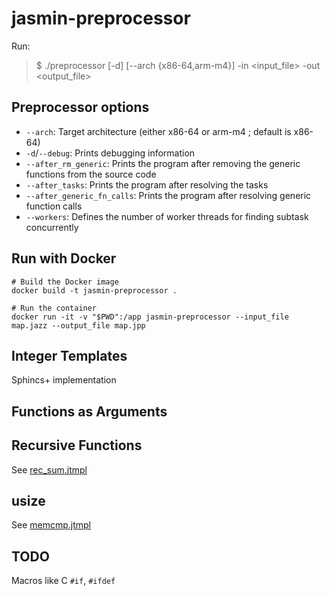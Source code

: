# jasmin-preprocessor

Run:

> $ ./preprocessor [-d] [--arch {x86-64,arm-m4}] -in <input_file> -out <output_file>

## Preprocessor options

- `--arch`: Target architecture (either x86-64 or arm-m4 ; default is x86-64)
- `-d`/`--debug`: Prints debugging information
- `--after_rm_generic`: Prints the program after removing the generic functions from the source code
- `--after_tasks`: Prints the program after resolving the tasks
- `--after_generic_fn_calls`: Prints the program after resolving generic function calls
- `--workers`: Defines the number of worker threads for finding subtask concurrently

## Run with Docker

```
# Build the Docker image
docker build -t jasmin-preprocessor .

# Run the container
docker run -it -v "$PWD":/app jasmin-preprocessor --input_file map.jazz --output_file map.jpp
```

## Integer Templates

Sphincs+ implementation

## Functions as Arguments

## Recursive Functions

See [rec_sum.jtmpl](examples/rec_sum.jtmpl)

## usize

See [memcmp.jtmpl](examples/memcmp.jtmpl)

## TODO

Macros like C `#if`, `#ifdef`